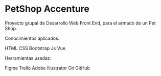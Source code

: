 # PetShop Accenture

Proyecto grupal de Desarrollo Web Front End, para el armado de un Pet Shop.



 Conocimientos aplicados:

HTML
CSS
Bootstrap
Js
Vue



Herramientas usadas:

Figma
Trello
Adobe Illustrator
Git
GitHub
